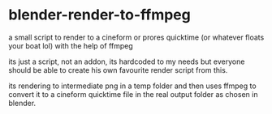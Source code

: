 # blender-render-to-ffmpeg
a small script to render to a cineform or prores quicktime (or whatever floats your boat lol) with the help of ffmpeg

its just a script, not an addon, its hardcoded to my needs but everyone should be able to create his own favourite render script from this. 

its rendering to intermediate png in a temp folder and then uses ffmpeg to convert it to a cineform quicktime file in the real output folder as chosen in blender. 
